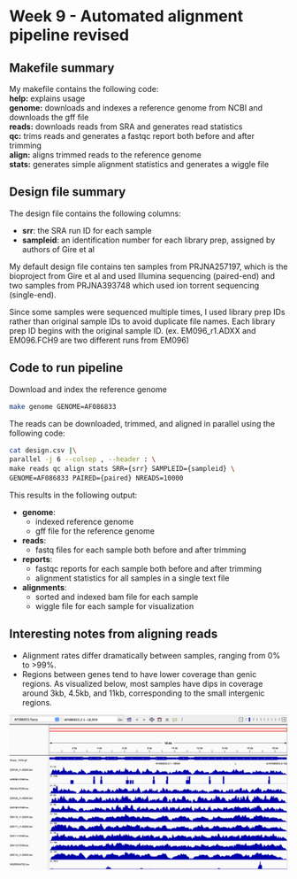 # Week 9 - Automated alignment pipeline revised

## Makefile summary
My makefile contains the following code:\
**help:** explains usage\
**genome:** downloads and indexes a reference genome from NCBI and downloads the gff file\
**reads:** downloads reads from SRA and generates read statistics\
**qc:** trims reads and generates a fastqc report both before and after trimming\
**align:** aligns trimmed reads to the reference genome\
**stats:** generates simple alignment statistics and generates a wiggle file

## Design file summary
The design file contains the following columns:
- **srr**: the SRA run ID for each sample
- **sampleid**: an identification number for each library prep, assigned by authors of Gire et al

My default design file contains ten samples from PRJNA257197, which is the bioproject from Gire et al and used Illumina sequencing (paired-end) and two samples from PRJNA393748 which used ion torrent sequencing (single-end).

Since some samples were sequenced multiple times, I used library prep IDs rather than original sample IDs to avoid duplicate file names. Each library prep ID begins with the original sample ID. (ex. EM096_r1.ADXX and EM096.FCH9 are two different runs from EM096)

## Code to run pipeline

Download and index the reference genome
```bash
make genome GENOME=AF086833
```

The reads can be downloaded, trimmed, and aligned in parallel using the following code:
```bash
cat design.csv |\
parallel -j 6 --colsep , --header : \
make reads qc align stats SRR={srr} SAMPLEID={sampleid} \
GENOME=AF086833 PAIRED={paired} NREADS=10000
```
This results in the following output:
- **genome**:
  - indexed reference genome
  - gff file for the reference genome
- **reads**:
  - fastq files for each sample both before and after trimming
- **reports**:
  - fastqc reports for each sample both before and after trimming
  - alignment statistics for all samples in a single text file
- **alignments**:
  - sorted and indexed bam file for each sample
  - wiggle file for each sample for visualization

## Interesting notes from aligning reads
- Alignment rates differ dramatically between samples, ranging from 0% to >99%.
- Regions between genes tend to have lower coverage than genic regions. As visualized below, most samples have dips in coverage around 3kb, 4.5kb, and 11kb, corresponding to the small intergenic regions.


![alt text](igv.png)